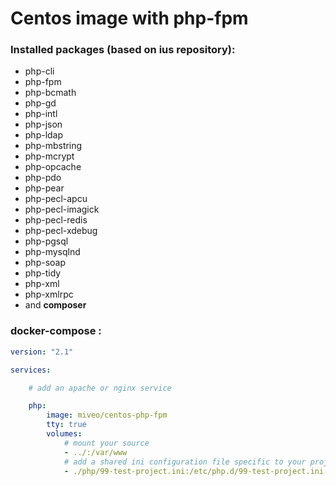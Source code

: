 # Centos image with php-fpm

### Installed packages (based on ius repository):
 - php-cli
 - php-fpm
 - php-bcmath
 - php-gd
 - php-intl
 - php-json
 - php-ldap
 - php-mbstring
 - php-mcrypt
 - php-opcache
 - php-pdo
 - php-pear
 - php-pecl-apcu
 - php-pecl-imagick
 - php-pecl-redis
 - php-pecl-xdebug
 - php-pgsql
 - php-mysqlnd
 - php-soap
 - php-tidy
 - php-xml
 - php-xmlrpc
 - and **composer** 
 
### docker-compose : 
```yaml     
version: "2.1"

services:

    # add an apache or nginx service

    php:
        image: miveo/centos-php-fpm
        tty: true
        volumes:
            # mount your source 
            - ../:/var/www
            # add a shared ini configuration file specific to your project
            - ./php/99-test-project.ini:/etc/php.d/99-test-project.ini